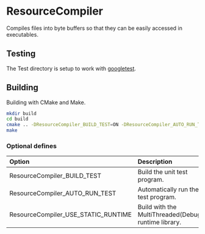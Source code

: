 # ResourceCompiler

Compiles files into byte buffers so that they can be easily accessed in executables.

## Testing

The Test directory is setup to work with [googletest](https://github.com/google/googletest).

## Building

Building with CMake and Make.

```sh
mkdir build
cd build
cmake .. -DResourceCompiler_BUILD_TEST=ON -DResourceCompiler_AUTO_RUN_TEST=ON
make
```

### Optional defines

| Option                              | Description                                          | Default |
| :---------------------------------- | :--------------------------------------------------- | :-----: |
| ResourceCompiler_BUILD_TEST         | Build the unit test program.                         |   ON    |
| ResourceCompiler_AUTO_RUN_TEST      | Automatically run the test program.                  |   OFF   |
| ResourceCompiler_USE_STATIC_RUNTIME | Build with the MultiThreaded(Debug) runtime library. |   ON    |
